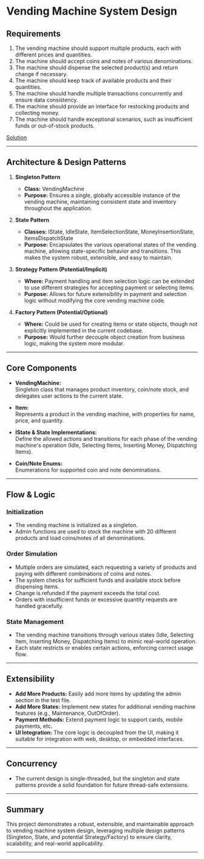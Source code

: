 # Vending Machine System Design

## Requirements

1. The vending machine should support multiple products, each with different prices and quantities.
2. The machine should accept coins and notes of various denominations.
3. The machine should dispense the selected product(s) and return change if necessary.
4. The machine should keep track of available products and their quantities.
5. The machine should handle multiple transactions concurrently and ensure data consistency.
6. The machine should provide an interface for restocking products and collecting money.
7. The machine should handle exceptional scenarios, such as insufficient funds or out-of-stock products.

[Solution](#-solution-context)

---

## Architecture & Design Patterns

1. **Singleton Pattern**  
   - **Class:** VendingMachine  
   - **Purpose:** Ensures a single, globally accessible instance of the vending machine, maintaining consistent state and inventory throughout the application.

2. **State Pattern**  
   - **Classes:** IState, IdleState, ItemSelectionState, MoneyInsertionState, ItemsDispatchState  
   - **Purpose:** Encapsulates the various operational states of the vending machine, allowing state-specific behavior and transitions. This makes the system robust, extensible, and easy to maintain.

3. **Strategy Pattern (Potential/Implicit)**  
   - **Where:** Payment handling and item selection logic can be extended to use different strategies for accepting payment or selecting items.  
   - **Purpose:** Allows for future extensibility in payment and selection logic without modifying the core vending machine code.

4. **Factory Pattern (Potential/Optional)**  
   - **Where:** Could be used for creating items or state objects, though not explicitly implemented in the current codebase.  
   - **Purpose:** Would further decouple object creation from business logic, making the system more modular.

---

## Core Components

- **VendingMachine:**  
  Singleton class that manages product inventory, coin/note stock, and delegates user actions to the current state.

- **Item:**  
  Represents a product in the vending machine, with properties for name, price, and quantity.

- **IState & State Implementations:**  
  Define the allowed actions and transitions for each phase of the vending machine's operation (Idle, Selecting Items, Inserting Money, Dispatching Items).

- **Coin/Note Enums:**  
  Enumerations for supported coin and note denominations.

---

## Flow & Logic

### Initialization

- The vending machine is initialized as a singleton.
- Admin functions are used to stock the machine with 20 different products and load coins/notes of all denominations.

### Order Simulation

- Multiple orders are simulated, each requesting a variety of products and paying with different combinations of coins and notes.
- The system checks for sufficient funds and available stock before dispensing items.
- Change is refunded if the payment exceeds the total cost.
- Orders with insufficient funds or excessive quantity requests are handled gracefully.

### State Management

- The vending machine transitions through various states (Idle, Selecting Item, Inserting Money, Dispatching Items) to mimic real-world operation.
- Each state restricts or enables certain actions, enforcing correct usage flow.

---

## Extensibility

- **Add More Products:** Easily add more items by updating the admin section in the test file.
- **Add More States:** Implement new states for additional vending machine features (e.g., Maintenance, OutOfOrder).
- **Payment Methods:** Extend payment logic to support cards, mobile payments, etc.
- **UI Integration:** The core logic is decoupled from the UI, making it suitable for integration with web, desktop, or embedded interfaces.

---

## Concurrency

- The current design is single-threaded, but the singleton and state patterns provide a solid foundation for future thread-safe extensions.

---

## Summary

This project demonstrates a robust, extensible, and maintainable approach to vending machine system design, leveraging multiple design patterns (Singleton, State, and potential Strategy/Factory) to ensure clarity, scalability, and real-world applicability.

---
